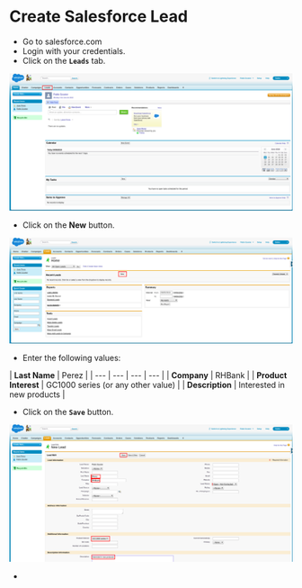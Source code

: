 # Create Salesforce Lead

* Go to salesforce.com
* Login with your credentials.
* Click on the **`Leads`** tab.

![](../../.gitbook/assets/image%20%2871%29.png)

* Click on the **New** button.

![](../../.gitbook/assets/image%20%28164%29.png)

* Enter the following values:

| **Last Name** | Perez |
| --- | --- | --- | --- |
| **Company** | RHBank |
| **Product Interest** | GC1000 series \(or any other value\) |
| **Description** | Interested in new products |

* Click on the **`Save`** button.

![](../../.gitbook/assets/image%20%2815%29.png)

* 
